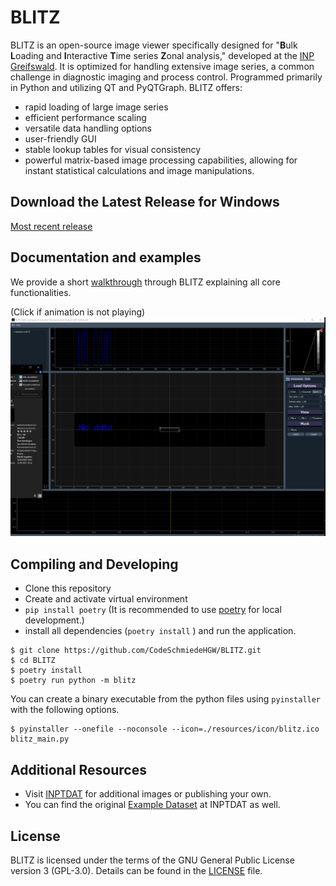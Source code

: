 # BLITZ
BLITZ is an open-source image viewer specifically designed for "**B**ulk **L**oading and **I**nteractive **T**ime series **Z**onal analysis," developed at the [INP Greifswald](https://www.inp-greifswald.de). It is optimized for handling extensive image series, a common challenge in diagnostic imaging and process control. Programmed primarily in Python and utilizing QT and PyQTGraph.
BLITZ offers:
- rapid loading of large image series
- efficient performance scaling
- versatile data handling options
- user-friendly GUI
- stable lookup tables for visual consistency
- powerful matrix-based image processing capabilities, allowing for instant statistical calculations and image manipulations.

## Download the Latest Release for Windows
[Most recent
release](https://github.com/CodeSchmiedeHGW/BLITZ/releases/latest)

## Documentation and examples

We provide a short [walkthrough](docs/walkthrough.md) through BLITZ explaining all core functionalities.

(Click if animation is not playing)
![GIF_Animation](resources/public/BLITZ_Record.gif)

## Compiling and Developing
- Clone this repository
- Create and activate virtual environment
- `pip install poetry` (It is recommended to use [poetry](https://python-poetry.org/) for local development.)
- install all dependencies (`poetry install` ) and run the application.

```shell
$ git clone https://github.com/CodeSchmiedeHGW/BLITZ.git
$ cd BLITZ
$ poetry install
$ poetry run python -m blitz
```

You can create a binary executable from the python files using `pyinstaller` with the following
options.

```shell
$ pyinstaller --onefile --noconsole --icon=./resources/icon/blitz.ico blitz_main.py
```

## Additional Resources

- Visit [INPTDAT](https://www.inptdat.de) for additional images or publishing your own.
- You can find the original [Example Dataset](https://www.inptdat.de/dataset/fast-framing-images-kinpen-science-example-set-images-testing-blitz-image-viewer) at INPTDAT as well.

## License

BLITZ is licensed under the terms of the GNU General Public License version 3 (GPL-3.0). Details
can be found in the [LICENSE](LICENSE) file.
